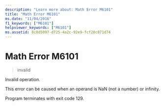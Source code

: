 ```yaml
---
description: "Learn more about: Math Error M6101"
title: "Math Error M6101"
ms.date: "11/04/2016"
f1_keywords: ["M6101"]
helpviewer_keywords: ["M6101"]
ms.assetid: 8c8d5097-d725-4a2c-92e9-fcf28c871d74
---
```

# Math Error M6101

> invalid

Invalid operation.

This error can be caused when an operand is NaN (not a number) or infinity.

Program terminates with exit code 129.

